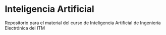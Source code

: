 # Inteligencia Artificial

Repositorio para el material del curso de Inteligencia Artificial de Ingeniería Electrónica del ITM
